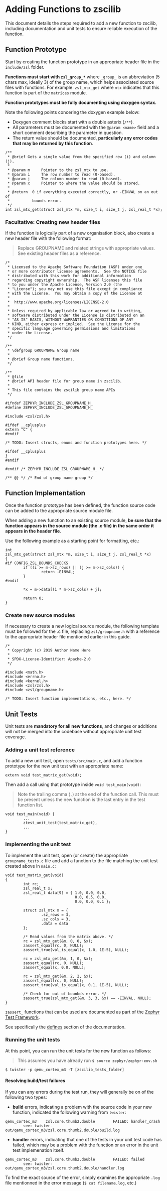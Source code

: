 # Adding Functions to zscilib

This document details the steps required to add a new function to zscilib,
including documentation and unit tests to ensure reliable execution of the
function.

## Function Prototype

Start by creating the function prototype in an appropriate header file in the
`include/zsl` folder.

**Functions must start with `zsl_group_*`** where `_group_` is an abbreviation
(5 chars max, ideally 3) of the group name, which helps associated source
files with functions. For example: `zsl_mtx_get` where `mtx` indicates that
this function is part of the `matrices` module.

**Function prototypes must be fully documenting using doxygen syntax.**

Note the following points concering the doxygen example below:

- Doxygen comment blocks start with a double asterix (`/**`).
- All parameters must be documented with the `@param <name>` field and a short
  comment describing the parameter in question.
- The return value should be documented, **particularly any error codes that may
  be returned by this function**.

```
/**
 * @brief Gets a single value from the specified row (i) and column (j).
 *
 * @param m     Pointer to the zsl_mtx to use.
 * @param i     The row number to read (0-based).
 * @param j     The column number to read (0-based).
 * @param x     Pointer to where the value should be stored.
 *
 * @return  0 if everything executed correctly, or -EINVAL on an out of
 *          bounds error.
 */
int zsl_mtx_get(struct zsl_mtx *m, size_t i, size_t j, zsl_real_t *x);
```

### Facultative: Creating new header files

If the function is logically part of a new organisation block, also create a
new header file with the following format:

> Replace GROUPNAME and related strings with appropriate values. See existing
  header files as a reference.

```
/*
 * Licensed to the Apache Software Foundation (ASF) under one
 * or more contributor license agreements.  See the NOTICE file
 * distributed with this work for additional information
 * regarding copyright ownership.  The ASF licenses this file
 * to you under the Apache License, Version 2.0 (the
 * "License"); you may not use this file except in compliance
 * with the License.  You may obtain a copy of the License at
 *
 *  http://www.apache.org/licenses/LICENSE-2.0
 *
 * Unless required by applicable law or agreed to in writing,
 * software distributed under the License is distributed on an
 * "AS IS" BASIS, WITHOUT WARRANTIES OR CONDITIONS OF ANY
 * KIND, either express or implied.  See the License for the
 * specific language governing permissions and limitations
 * under the License.
 */

/**
 * \defgroup GROUPNAME Group name
 *
 * @brief Group name functions.
 */

/**
 * @file
 * @brief API header file for group name in zscilib.
 *
 * This file contains the zscilib group name APIs
 */

#ifndef ZEPHYR_INCLUDE_ZSL_GROUPNAME_H_
#define ZEPHYR_INCLUDE_ZSL_GROUPNAME_H_

#include <zsl/zsl.h>

#ifdef __cplusplus
extern "C" {
#endif

/* TODO: Insert structs, enums and function prototypes here. */

#ifdef __cplusplus
}
#endif

#endif /* ZEPHYR_INCLUDE_ZSL_GROUPNAME_H_ */

/** @} */ /* End of group name group */
```

## Function Implementation

Once the function prototype has been defined, the function source code can be
added to the appropriate source module file.

When adding a new function to an existing source module, **be sure that the
function appears in the source module (the .c file) in the same order it
appears in the header file**.

Use the following example as a starting point for formatting, etc.:

```
int
zsl_mtx_get(struct zsl_mtx *m, size_t i, size_t j, zsl_real_t *x)
{
#if CONFIG_ZSL_BOUNDS_CHECKS
        if ((i >= m->sz_rows) || (j >= m->sz_cols)) {
                return -EINVAL;
        }
#endif

        *x = m->data[(i * m->sz_cols) + j];

        return 0;
}
```

### Create new source modules

If necessary to create a new logical source module, the following template
must be followed for the .c file, replacing `zsl/groupname.h` with a reference
to the appropriate header file mentioned earlier in this guide.

```
/*
 * Copyright (c) 2019 Author Name Here
 *
 * SPDX-License-Identifier: Apache-2.0
 */

#include <math.h>
#include <errno.h>
#include <kernel.h>
#include <zsl/zsl.h>
#include <zsl/groupname.h>

/* TODO: Insert function implementations, etc., here. */
```

## Unit Tests

Unit tests are **mandatory for all new functions**, and changes or additions
will not be merged into the codebase without appropriate unit test coverage.

### Adding a unit test reference

To add a new unit test, open `tests/src/main.c`, and add a function prototype
for the new unit test with an appropriate name:

```
extern void test_matrix_get(void);
```

Then add a call using that prototype inside `void test_main(void)`:

> Note the trailing comma (`,`) at the end of the function call. This must
be present unless the new function is the last entry in the test function list.

```
void test_main(void) {
        ...
        ztest_unit_test(test_matrix_get),
        ...
}
```

### Implementing the unit test

To implement the unit test, open (or create) the appropriate `groupname_tests.c`
file and add a function to the file matching the unit test created above in
`main.c`:

```
void test_matrix_get(void)
{
        int rc;
        zsl_real_t x;
        zsl_real_t data[9] = { 1.0, 0.0, 0.0,
                               0.0, 0.5, 0.0,
                               0.0, 0.0, 0.1 };

        struct zsl_mtx m = {
                .sz_rows = 3,
                .sz_cols = 3,
                .data = data
        };

        /* Read values from the matrix above. */
        rc = zsl_mtx_get(&m, 0, 0, &x);
        zassert_equal(rc, 0, NULL);
        zassert_true(val_is_equal(x, 1.0, 1E-5), NULL);

        rc = zsl_mtx_get(&m, 1, 0, &x);
        zassert_equal(rc, 0, NULL);
        zassert_equal(x, 0.0, NULL);

        rc = zsl_mtx_get(&m, 2, 2, &x);
        zassert_equal(rc, 0, NULL);
        zassert_true(val_is_equal(x, 0.1, 1E-5), NULL);

        /* Check for out of bounbds error. */
        zassert_true(zsl_mtx_get(&m, 3, 3, &x) == -EINVAL, NULL);
}
```

`zassert_` functions that can be used are documented as part of the
[Zephyr Test Framework](https://docs.zephyrproject.org/latest/guides/test/ztest.html).

See specifically the [defines](https://docs.zephyrproject.org/latest/guides/test/ztest.html#c.zassert) section of the documentation.

### Running the unit tests

At this point, you can run the unit tests for the new function as follows:

> This assumes you have already run **`$ source zephyr/zephyr-env.sh`**

```
$ twister -p qemu_cortex_m3 -T [zscilib_tests_folder]
```

#### Resolving build/test failures

If you can any errors during the test run, they will generally be on of the
following two types:

-  **build** errors, indicating a problem with the source code in your new
  function, indicated the following warning from `twister`:

```
qemu_cortex_m3    zsl.core.thumb2.double        FAILED: handler_crash
        see: twister-out/qemu_cortex_m3/zsl.core.thumb2.double/build.log
```

- **handler** errors, indicating that one of the tests in your unit test code
  has failed, which may be a problem with the function or an error in the unit
  test implemenation itself.

```
qemu_cortex_m3    zsl.core.thumb2.double        FAILED: failed
        see: twister-out/qemu_cortex_m3/zsl.core.thumb2.double/handler.log
```

To find the exact source of the error, simply examines the appropriate `.log`
file mentionned in the error message (`$ cat filename.log`, etc.)
